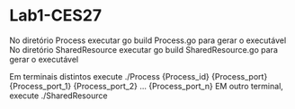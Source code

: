 # Lab1-CES27

No diretório Process executar go build Process.go para gerar o executável
No diretório SharedResource executar go build SharedResource.go para gerar o executável

Em terminais distintos execute ./Process {Process_id} {Process_port} {Process_port_1} {Process_port_2} ... {Process_port_n}
EM outro terminal, execute ./SharedResource
